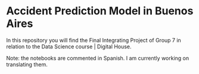 # Accident Prediction Model in Buenos Aires

In this repository you will find the Final Integrating Project of Group 7 in relation to the Data Science course | Digital House.

Note: the notebooks are commented in Spanish. I am currently working on translating them.
